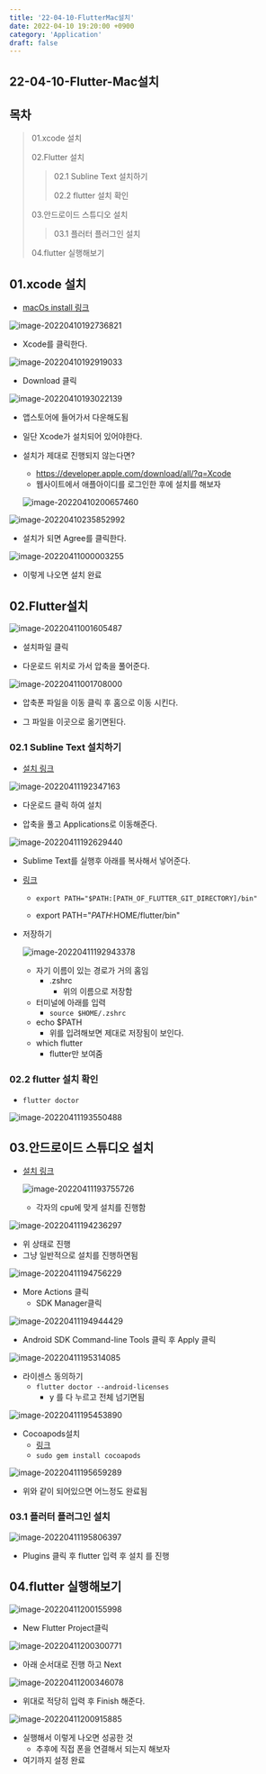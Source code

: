 ```yaml
---
title: '22-04-10-FlutterMac설치'
date: 2022-04-10 19:20:00 +0900
category: 'Application'
draft: false
---
```


## 22-04-10-Flutter-Mac설치

## 목차

> 01.xcode 설치
>
> 02.Flutter 설치
>
> > 02.1 Subline Text 설치하기
> >
> > 02.2 flutter 설치 확인
>
> 03.안드로이드 스튜디오 설치
>
> > 03.1 플러터 플러그인 설치
>
> 04.flutter 실행해보기

## 01.xcode 설치

- [macOs install 링크](https://docs.flutter.dev/get-started/install/macos)

![image-20220410192736821](../../assets/img/post/22-04-10-Flutter-Mac설치.assets/image-20220410192736821.png)

- Xcode를 클릭한다.

![image-20220410192919033](../../assets/img/post/22-04-10-Flutter-Mac설치.assets/image-20220410192919033.png)

- Download 클릭

![image-20220410193022139](../../assets/img/post/22-04-10-Flutter-Mac설치.assets/image-20220410193022139.png)

- 앱스토어에 들어가서 다운해도됨 
- 일단 Xcode가 설치되어 있어야한다.

- 설치가 제대로 진행되지 않는다면?

  - https://developer.apple.com/download/all/?q=Xcode
  - 웹사이트에서 애플아이디를 로그인한 후에 설치를 해보자

  ![image-20220410200657460](../../assets/img/post/22-04-10-Flutter-Mac설치.assets/image-20220410200657460.png)

![image-20220410235852992](../../assets/img/post/22-04-10-Flutter-Mac설치.assets/image-20220410235852992.png)

- 설치가 되면 Agree를 클릭한다.

![image-20220411000003255](../../assets/img/post/22-04-10-Flutter-Mac설치.assets/image-20220411000003255.png)

- 이렇게 나오면 설치 완료

## 02.Flutter설치

![image-20220411001605487](../../assets/img/post/22-04-10-Flutter-Mac설치.assets/image-20220411001605487.png)

- 설치파일 클릭

- 다운로드 위치로 가서 압축을 풀어준다.

![image-20220411001708000](../../assets/img/post/22-04-10-Flutter-Mac설치.assets/image-20220411001708000.png)

- 압축푼 파일을 이동 클릭 후 홈으로 이동 시킨다.

- 그 파일을 이곳으로 옮기면된다.

### 02.1 Subline Text 설치하기

- [설치 링크](https://www.sublimetext.com/)

![image-20220411192347163](../../assets/img/post/22-04-10-Flutter-Mac설치.assets/image-20220411192347163.png)

- 다운로드 클릭 하여 설치

- 압축을 풀고 Applications로 이동해준다.

![image-20220411192629440](../../assets/img/post/22-04-10-Flutter-Mac설치.assets/image-20220411192629440.png)

- Sublime Text를 실행후 아래를 복사해서 넣어준다.

- [링크](https://docs.flutter.dev/get-started/install/macos#update-your-path)

  - `export PATH="$PATH:[PATH_OF_FLUTTER_GIT_DIRECTORY]/bin"`

  - export PATH="$PATH:$HOME/flutter/bin"

- 저장하기

  ![image-20220411192943378](../../assets/img/post/22-04-10-Flutter-Mac설치.assets/image-20220411192943378.png)

  - 자기 이름이 있는 경로가 거의 홈임
    - .zshrc
      - 위의 이름으로 저장함
  - 터미널에 아래를 입력
    - `source $HOME/.zshrc`
  - echo $PATH
    - 위를 입려해보면 제대로 저장됨이 보인다.
  - which flutter
    - flutter만 보여줌

### 02.2 flutter 설치 확인

- `flutter doctor`

![image-20220411193550488](../../assets/img/post/22-04-10-Flutter-Mac설치.assets/image-20220411193550488.png)

## 03.안드로이드 스튜디오 설치

- [설치 링크](https://developer.android.com/studio?gclid=CjwKCAjwo8-SBhAlEiwAopc9W4G_Kkz9xpP2fUWUlo7Yz0Ee_dNgnj8p2F1cO5T8vCwc_AUy4Hlz9RoCcJcQAvD_BwE&gclsrc=aw.ds)

  ![image-20220411193755726](../../assets/img/post/22-04-10-Flutter-Mac설치.assets/image-20220411193755726.png)

  - 각자의 cpu에 맞게 설치를 진행함

![image-20220411194236297](../../assets/img/post/22-04-10-Flutter-Mac설치.assets/image-20220411194236297.png)

- 위 상태로 진행
- 그냥 일반적으로 설치를 진행하면됨

![image-20220411194756229](../../assets/img/post/22-04-10-Flutter-Mac설치.assets/image-20220411194756229.png)

- More Actions 클릭
  - SDK Manager클릭

![image-20220411194944429](../../assets/img/post/22-04-10-Flutter-Mac설치.assets/image-20220411194944429.png)

- Android SDK Command-line Tools 클릭 후  Apply 클릭

![image-20220411195314085](../../assets/img/post/22-04-10-Flutter-Mac설치.assets/image-20220411195314085.png)

- 라이센스 동의하기
  - `flutter doctor --android-licenses`
    - y 를 다 누르고 전체 넘기면됨

![image-20220411195453890](../../assets/img/post/22-04-10-Flutter-Mac설치.assets/image-20220411195453890.png)

- Cocoapods설치
  - [링크](https://guides.cocoapods.org/using/getting-started.html#installation)
  - `sudo gem install cocoapods`

![image-20220411195659289](../../assets/img/post/22-04-10-Flutter-Mac설치.assets/image-20220411195659289.png)

- 위와 같이 되어있으면 어느정도 완료됨

### 03.1 플러터 플러그인 설치

![image-20220411195806397](../../assets/img/post/22-04-10-Flutter-Mac설치.assets/image-20220411195806397.png)

- Plugins 클릭 후 flutter 입력 후 설치 를 진행

## 04.flutter 실행해보기

![image-20220411200155998](../../assets/img/post/22-04-10-Flutter-Mac설치.assets/image-20220411200155998.png)

- New Flutter Project클릭

![image-20220411200300771](../../assets/img/post/22-04-10-Flutter-Mac설치.assets/image-20220411200300771.png)

- 아래 순서대로 진행 하고 Next

![image-20220411200346078](../../assets/img/post/22-04-10-Flutter-Mac설치.assets/image-20220411200346078.png)

- 위대로 적당히 입력 후 Finish 해준다.

![image-20220411200915885](../../assets/img/post/22-04-10-Flutter-Mac설치.assets/image-20220411200915885.png)

- 실행해서 이렇게 나오면 성공한 것 
  - 추후에 직접 폰을 연결해서 되는지 해보자
- 여기까지 설정 완료

